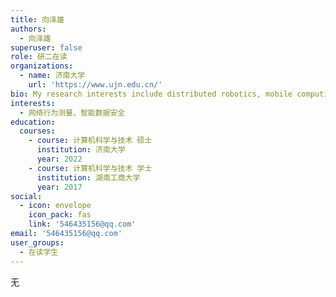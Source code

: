 ```yaml
---
title: 向泽雄
authors:
  - 向泽雄
superuser: false
role: 研二在读
organizations:
  - name: 济南大学
    url: 'https://www.ujn.edu.cn/'
bio: My research interests include distributed robotics, mobile computing and programmable matter.
interests:
  - 网络行为测量、智能数据安全
education:
  courses:
    - course: 计算机科学与技术 硕士
      institution: 济南大学
      year: 2022
    - course: 计算机科学与技术 学士
      institution: 湖南工商大学
      year: 2017
social:
  - icon: envelope
    icon_pack: fas
    link: '546435156@qq.com'
email: '546435156@qq.com'
user_groups:
  - 在读学生
---
```

无
